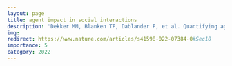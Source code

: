 ```yaml
---
layout: page
title: agent impact in social interactions
description: 'Dekker MM, Blanken TF, Dablander F, et al. Quantifying agent impacts on contact sequences in social interactions. Sci Rep'
img: 
redirect: https://www.nature.com/articles/s41598-022-07384-0#Sec10
importance: 5
category: 2022
---
```




